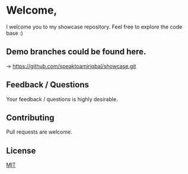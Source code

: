# Welcome,
I welcome you to my showcase repository. Feel free to explore the code base :)

## Demo branches could be found here.
-> https://github.com/speaktoamiriqbal/showcase.git











## Feedback / Questions
Your feedback / questions is highly desirable.


## Contributing
Pull requests are welcome. 



## License
[MIT](https://choosealicense.com/licenses/mit/)
